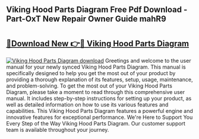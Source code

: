 ## Viking Hood Parts Diagram Free Pdf Download - Part-OxT New Repair Owner Guide mahR9

# <h2><a href="http://dfm85ze.blite.top/?on=Viking+Hood+Parts+Diagram">🔗Download New 👉🔴 Viking Hood Parts Diagram</a></h2>

[![Viking Hood Parts Diagram download](https://i.imgur.com/lujVjoI.png)](http://dfm85ze.blite.top/?on=Viking+Hood+Parts+Diagram)
Greetings and welcome to the user manual for your newly synced Viking Hood Parts Diagram. This manual is specifically designed to help you get the most out of your product by providing a thorough explanation of its features, setup, usage, maintenance, and problem-solving. To get the most out of your Viking Hood Parts Diagram, please take a moment to read through this comprehensive user manual. It includes step-by-step instructions for setting up your product, as well as detailed information on how to use its various features and capabilities. This Viking Hood Parts Diagram features a powerful engine and innovative features for exceptional performance. We're Here to Support You Every Step of the Way Viking Hood Parts Diagram. Our customer support team is available throughout your journey.
